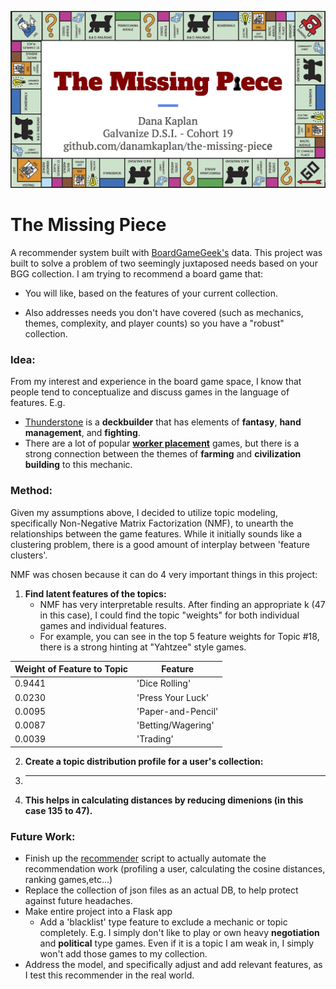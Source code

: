 ![title slide](./img/the_missing_piece_title.jpg)
# The Missing Piece
A recommender system built with [BoardGameGeek's](https://www.boardgamegeek.com/) data. This project was built to solve a problem of two seemingly juxtaposed needs based on your BGG collection. I am trying to recommend a board game that:

* You will like, based on the features of your current collection.

* Also addresses needs you don't have covered (such as mechanics, themes, complexity, and player counts) so you have a "robust" collection.

### Idea:

From my interest and experience in the board game space, I know that people tend to conceptualize and discuss games in the language of features. E.g.
	
 * [Thunderstone](https://www.boardgamegeek.com/boardgame/53953/thunderstone) is a **deckbuilder** that has elements of **fantasy**, **hand management**, and **fighting**. 
 * There are a lot of popular **[worker placement](https://www.boardgamegeek.com/boardgamemechanic/2082/worker-placement)** games, but there is a strong connection between the themes of **farming** and **civilization building** to this mechanic.  

	

### Method:
Given my assumptions above, I decided to utilize topic modeling, specifically Non-Negative Matrix Factorization (NMF), to unearth the relationships between the game features. While it initially sounds like a clustering problem, there is a good amount of interplay between 'feature clusters'.

NMF was chosen because it can do 4 very important things in this project:

1. **Find latent features of the topics:**
	* NMF has very interpretable results. After finding an appropriate k (47 in this case), I could find the topic "weights" for both individual games and individual features. 
	* For example, you can see in the top 5 feature weights for Topic #18, there is a strong hinting at "Yahtzee" style games. 
  
| Weight of Feature to Topic | Feature | 
|--------------------|------------|
|0.9441 | 'Dice Rolling' |
|0.0230| 'Press Your Luck'|
|0.0095 |'Paper-and-Pencil'|
|0.0087| 'Betting/Wagering'|
|0.0039| 'Trading'|



2. **Create a topic distribution profile for a user's collection:**
3. ****
4. **This helps in calculating distances by reducing dimenions (in this case 135 to 47).**

### Future Work:
 * Finish up the [recommender](./recommender.py) script to actually automate the  recommendation work (profiling a user, calculating the cosine distances, ranking games,etc...)
 * Replace the collection of json files as an actual DB, to help protect against future headaches. 
 * Make entire project into a Flask app
 	* Add a 'blacklist' type feature to exclude a mechanic or topic completely. E.g. I simply don't like to play or own heavy **negotiation** and **political** type games. Even if it is a topic I am weak in, I simply won't add those games to my collection. 
 * Address the model, and specifically adjust and add relevant features, as I test this recommender in the real world. 

